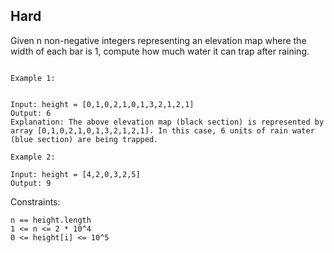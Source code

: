 Hard
---
Given n non-negative integers representing an elevation map where the width of each bar is 1, compute how much water it can trap after raining.

```

Example 1:


Input: height = [0,1,0,2,1,0,1,3,2,1,2,1]
Output: 6
Explanation: The above elevation map (black section) is represented by array [0,1,0,2,1,0,1,3,2,1,2,1]. In this case, 6 units of rain water (blue section) are being trapped.

Example 2:

Input: height = [4,2,0,3,2,5]
Output: 9
``` 

Constraints:
```
n == height.length
1 <= n <= 2 * 10^4
0 <= height[i] <= 10^5
```
